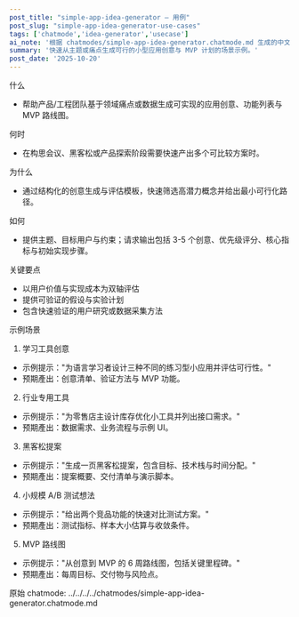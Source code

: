 ```yaml
---
post_title: "simple-app-idea-generator — 用例"
post_slug: "simple-app-idea-generator-use-cases"
tags: ['chatmode','idea-generator','usecase']
ai_note: '根据 chatmodes/simple-app-idea-generator.chatmode.md 生成的中文用例'
summary: '快速从主题或痛点生成可行的小型应用创意与 MVP 计划的场景示例。'
post_date: '2025-10-20'
---
```


<!-- markdownlint-disable MD041 -->

什么

- 帮助产品/工程团队基于领域痛点或数据生成可实现的应用创意、功能列表与 MVP 路线图。

何时

- 在构思会议、黑客松或产品探索阶段需要快速产出多个可比较方案时。

为什么

- 通过结构化的创意生成与评估模板，快速筛选高潜力概念并给出最小可行化路径。

如何

- 提供主题、目标用户与约束；请求输出包括 3-5 个创意、优先级评分、核心指标与初始实现步骤。

关键要点

- 以用户价值与实现成本为双轴评估
- 提供可验证的假设与实验计划
- 包含快速验证的用户研究或数据采集方法

示例场景

1) 学习工具创意
- 示例提示："为语言学习者设计三种不同的练习型小应用并评估可行性。"
- 预期產出：创意清单、验证方法与 MVP 功能。

2) 行业专用工具
- 示例提示："为零售店主设计库存优化小工具并列出接口需求。"
- 预期產出：数据需求、业务流程与示例 UI。

3) 黑客松提案
- 示例提示："生成一页黑客松提案，包含目标、技术栈与时间分配。"
- 预期產出：提案概要、交付清单与演示脚本。

4) 小规模 A/B 测试想法
- 示例提示："给出两个竞品功能的快速对比测试方案。"
- 预期產出：测试指标、样本大小估算与收敛条件。

5) MVP 路线图
- 示例提示："从创意到 MVP 的 6 周路线图，包括关键里程碑。"
- 预期產出：每周目标、交付物与风险点。

原始 chatmode: ../../../../chatmodes/simple-app-idea-generator.chatmode.md
